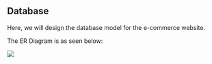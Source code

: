 ## **Database**

Here, we will design the database model for the e-commerce website.

The ER Diagram is as seen below:

<img src="erd-e-commerce.png"/>
